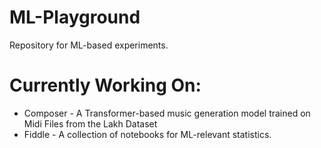 # ML-Playground
Repository for ML-based experiments. 

# Currently Working On:
* Composer - A Transformer-based music generation model trained on Midi Files from the Lakh Dataset
* Fiddle - A collection of notebooks for ML-relevant statistics.
